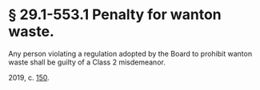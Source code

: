 # § 29.1-553.1 Penalty for wanton waste.

<p>Any person violating a regulation adopted by the Board to prohibit wanton waste shall be guilty of a Class 2 misdemeanor.</p><p>2019, c. <a href='http://lis.virginia.gov/cgi-bin/legp604.exe?191+ful+CHAP0150'>150</a>.</p>